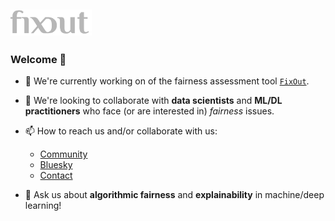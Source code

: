 ## <a href="https://fixout.fr"><img alt="fixout_logo" src="fixout_grey.png" width="130"></a>


### Welcome 👋

- 🔭 We're currently working on of the fairness assessment tool [`FixOut`](https://github.com/fixouttech/fixout). 
- 👯 We're looking to collaborate with **data scientists** and **ML/DL practitioners** who face (or are interested in) *fairness* issues.
- 📫 How to reach us and/or collaborate with us: 
  * <a href="https://groups.google.com/g/fixout" target="_blank" rel="noopener noreferrer">Community</a>
  * <a href="https://bsky.app/profile/fixout.fr" target="_blank" rel="noopener noreferrer">Bluesky</a>
  * <a href="https://fixout.fr/contact/" target="_blank" rel="noopener noreferrer">Contact</a>

- 💬 Ask us about **algorithmic fairness** and **explainability** in machine/deep learning!
<!-- * ⚡ Fun fact: ... -->

<!--
## GitHub stats

[![FixOut's GitHub stats](https://github-readme-stats.vercel.app/api?username=fixouttech)](https://github.com/anuraghazra/github-readme-stats)
-->
